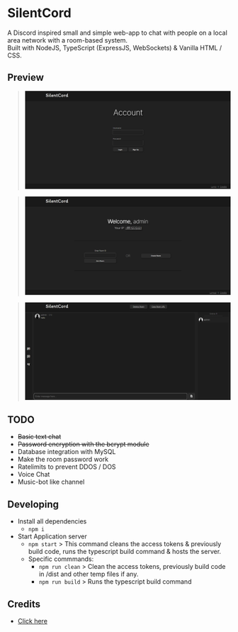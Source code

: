 # SilentCord
A Discord inspired small and simple web-app to chat with people on a local area network with a room-based system.<br>
Built with NodeJS, TypeScript (ExpressJS, WebSockets) & Vanilla HTML / CSS.

## Preview

> ![login](./img/initial/login_page.png)

> ![landing](./img/initial/landing-page.png)

> ![room](./img/initial/room.png)

## TODO
- ~~Basic text chat~~
- ~~Password encryption with the bcrypt module~~
- Database integration with MySQL
- Make the room password work
- Ratelimits to prevent DDOS / DOS
- Voice Chat
- Music-bot like channel

## Developing
- Install all dependencies
    - ```npm i```
- Start Application server
    - ```npm start``` > This command cleans the access tokens & previously build code, runs the typescript build command & hosts the server.
    - Specific commmands:
        - ```npm run clean``` > Clean the access tokens, previously build code in /dist and other temp files if any.
        - ```npm run build``` > Runs the typescript build command

## Credits
- [Click here](./static/credits.md)